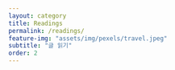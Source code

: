 ```yaml
---
layout: category
title: Readings
permalink: /readings/
feature-img: "assets/img/pexels/travel.jpeg"
subtitle: "글 읽기"
order: 2
---
```

